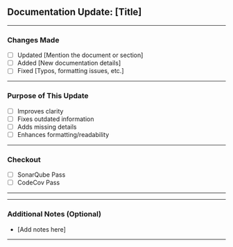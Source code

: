 ## Documentation Update: [Title]
<!-- Briefly describe the documentation update and its purpose. -->

---

### **Changes Made**
<!-- List all key documentation updates in this PR. -->
- [ ] Updated [Mention the document or section]
- [ ] Added [New documentation details]
- [ ] Fixed [Typos, formatting issues, etc.]

---

### **Purpose of This Update**
<!-- Explain why this documentation update is needed. -->
- [ ] Improves clarity
- [ ] Fixes outdated information
- [ ] Adds missing details
- [ ] Enhances formatting/readability

---

### **Checkout**
<!-- Attach any relevant checkouts to complete in order for the PR to be merged. -->

- [ ] SonarQube Pass
- [ ] CodeCov Pass

---

---

### **Additional Notes (Optional)**
<!-- Any extra information or future considerations for this documentation update. -->
- [Add notes here]

---
